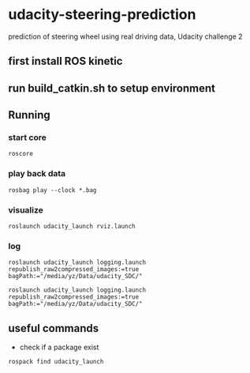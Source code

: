 # udacity-steering-prediction
prediction of steering wheel using real driving data, Udacity challenge 2


## first install ROS kinetic

## run build_catkin.sh to setup environment

## Running

### start core
~~~
roscore
~~~

### play back data
~~~
rosbag play --clock *.bag 
~~~

### visualize
~~~
roslaunch udacity_launch rviz.launch
~~~

### log
~~~
roslaunch udacity_launch logging.launch republish_raw2compressed_images:=true bagPath:="/media/yz/Data/udacity_SDC/"

roslaunch udacity_launch logging.launch republish_raw2compressed_images:=true bagPath:="/media/yz/Data/udacity_SDC/"

~~~


<!-- roslaunch udacity_launch bag_play.launch -->

## useful commands

- check if a package exist
~~~
rospack find udacity_launch
~~~